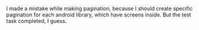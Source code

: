 I made a mistake while making pagination, because I should create specific pagination for each android library, which have screens inside.
But the test task completed, I guess.

